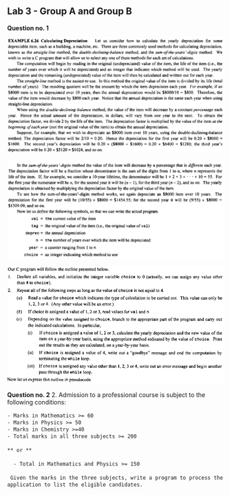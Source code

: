 ## Lab 3 - Group A and Group B

**Question no. 1**

![Question 1 - a](https://raw.githubusercontent.com/luzan/C-Classroom-2018/master/Lab/3/images/Question%202%20-%201.PNG)

![Question 1 - b](https://raw.githubusercontent.com/luzan/C-Classroom-2018/master/Lab/3/images/Question%202%20-%202.PNG)

![Question 1 - c](https://raw.githubusercontent.com/luzan/C-Classroom-2018/master/Lab/3/images/Question%202%20-%203.PNG)

**Question no. 2**
2.	Admission to a professional course is subject to the following conditions:

    - Marks in Mathematics >= 60
    - Marks in Physics >= 50
    - Marks in Chemistry >=40
    - Total marks in all three subjects >= 200

    ** or **

	  - Total in Mathematics and Physics >= 150

     Given the marks in the three subjects, write a program to process the application to list the eligible candidates.
